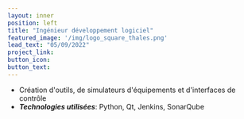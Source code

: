 ```yaml
---
layout: inner
position: left
title: "Ingénieur développement logiciel"
featured_image: '/img/logo_square_thales.png'
lead_text: "05/09/2022"
project_link:
button_icon:
button_text:
---
```

- Création d'outils, de simulateurs d'équipements et d'interfaces de contrôle
- **_Technologies utilisées_**: Python, Qt, Jenkins, SonarQube

